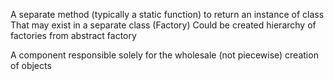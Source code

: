 A separate method (typically a static function) to return an instance of class
That may exist in a separate class (Factory)
Could be created hierarchy of factories from abstract factory

A component responsible solely for the wholesale (not piecewise) creation of objects